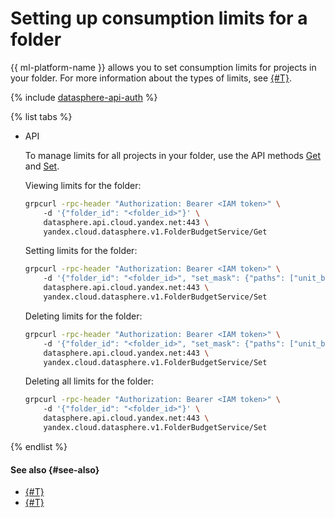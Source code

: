 # Setting up consumption limits for a folder

{{ ml-platform-name }} allows you to set consumption limits for projects in your folder. For more information about the types of limits, see [{#T}](../../concepts/budget.md).

{% include [datasphere-api-auth](../../../_includes/datasphere/datasphere-api-auth.md) %}

{% list tabs %}

- API

  To manage limits for all projects in your folder, use the API methods [Get](../../api-ref/grpc/folder_budget_service#Get) and [Set](../../api-ref/grpc/folder_budget_service#Set).

  Viewing limits for the folder:

  ```bash
  grpcurl -rpc-header "Authorization: Bearer <IAM token>" \ 
      -d '{"folder_id": "<folder_id>"}' \ 
      datasphere.api.cloud.yandex.net:443 \ 
      yandex.cloud.datasphere.v1.FolderBudgetService/Get
  ```

  Setting limits for the folder:

  ```bash
  grpcurl -rpc-header "Authorization: Bearer <IAM token>" \ 
      -d '{"folder_id": "<folder_id>", "set_mask": {"paths": ["unit_balance"]}, "unit_balance":10}' \ 
      datasphere.api.cloud.yandex.net:443 \ 
      yandex.cloud.datasphere.v1.FolderBudgetService/Set
  ```

  Deleting limits for the folder:

  ```bash
  grpcurl -rpc-header "Authorization: Bearer <IAM token>" \ 
      -d '{"folder_id": "<folder_id>", "set_mask": {"paths": ["unit_balance"]}}' \ 
      datasphere.api.cloud.yandex.net:443 \ 
      yandex.cloud.datasphere.v1.FolderBudgetService/Set
  ```

  Deleting all limits for the folder:

  ```bash
  grpcurl -rpc-header "Authorization: Bearer <IAM token>" \ 
      -d '{"folder_id": "<folder_id>"}' \ 
      datasphere.api.cloud.yandex.net:443 \ 
      yandex.cloud.datasphere.v1.FolderBudgetService/Set
  ```

{% endlist %}

#### See also {#see-also}

* [{#T}](../../concepts/budget.md)
* [{#T}](custom-limits.md)